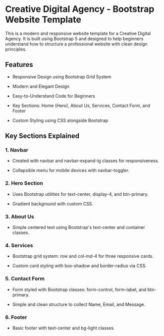 # Creative Digital Agency - Bootstrap Website Template

This is a modern and responsive website template for a Creative Digital Agency. It is built using Bootstrap 5 and designed to help beginners understand how to structure a professional website with clean design principles.

## Features

* Responsive Design using Bootstrap Grid System

* Modern and Elegant Design

* Easy-to-Understand Code for Beginners

* Key Sections: Home (Hero), About Us, Services, Contact Form, and Footer

* Custom Styling using CSS alongside Bootstrap



## Key Sections Explained

### 1. Navbar

* Created with navbar and navbar-expand-lg classes for responsiveness.

* Collapsible menu for mobile devices with navbar-toggler.

### 2. Hero Section

* Uses Bootstrap utilities for text-center, display-4, and btn-primary.

* Gradient background with custom CSS.

### 3. About Us

* Simple centered text using Bootstrap's text-center and container classes.

### 4. Services

* Bootstrap grid system: row and col-md-4 for three responsive cards.

* Custom card styling with box-shadow and border-radius via CSS.

### 5. Contact Form

* Form styled with Bootstrap classes: form-control, form-label, and btn-primary.

* Simple and clean structure to collect Name, Email, and Message.

### 6. Footer

* Basic footer with text-center and bg-light classes.
